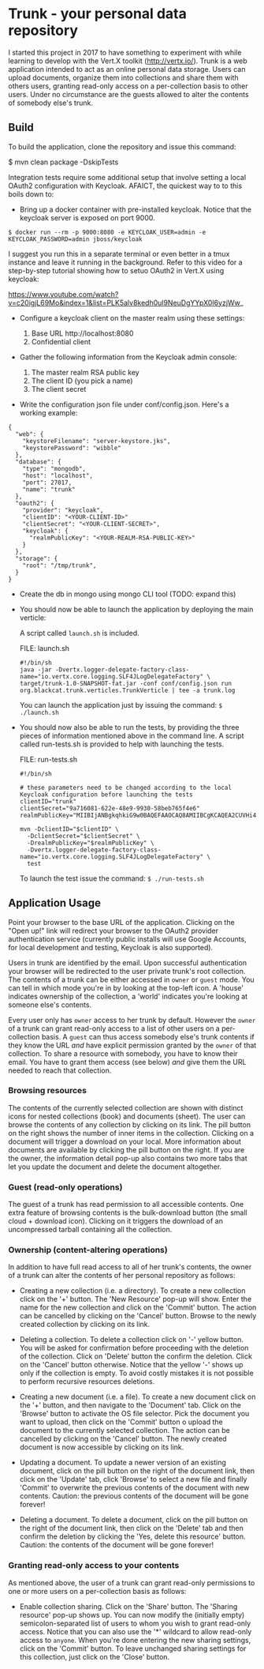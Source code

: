 # Trunk - your personal data repository

I started this project in 2017 to have something to experiment with
while learning to develop with the Vert.X toolkit
(http://vertx.io/). Trunk is a web application intended to act as an
online personal data storage.  Users can upload documents, organize
them into collections and share them with others users, granting
read-only access on a per-collection basis to other users. Under no
circumstance are the guests allowed to alter the contents of somebody
else's trunk.

## Build

To build the application, clone the repository and issue this command:

$ mvn clean package -DskipTests

Integration tests require some additional setup that involve setting a
local OAuth2 configuration with Keycloak. AFAICT, the quickest way to
to this boils down to:

* Bring up a docker container with pre-installed keycloak. Notice that
the keycloak server is exposed on port 9000.

```$ docker run --rm -p 9000:8080 -e KEYCLOAK_USER=admin -e KEYCLOAK_PASSWORD=admin jboss/keycloak```

I suggest you run this in a separate terminal or even better in a tmux
instance and leave it running in the background. Refer to this video
for a step-by-step tutorial showing how to setuo OAuth2 in Vert.X
using keycloak:

https://www.youtube.com/watch?v=c20igjL69Mo&index=1&list=PLK5alv8kedh0ul9NeuDgYYpX0I6yzjWw_

* Configure a keycloak client on the master realm using these settings:

  1. Base URL http://localhost:8080
  1. Confidential client

* Gather the following information from the Keycloak admin console:

  1. The master realm RSA public key
  1. The client ID (you pick a name)
  1. The client secret

* Write the configuration json file under conf/config.json. Here's a
  working example:

```
{
  "web": {
    "keystoreFilename": "server-keystore.jks",
    "keystorePassword": "wibble"
  },
  "database": {
    "type": "mongodb",
    "host": "localhost",
    "port": 27017,
    "name": "trunk"
  },
  "oauth2": {
    "provider": "keycloak",
    "clientID": "<YOUR-CLIENT-ID>"
    "clientSecret": "<YOUR-CLIENT-SECRET>",
    "keycloak": {
      "realmPublicKey": "<YOUR-REALM-RSA-PUBLIC-KEY>"
    }
  },
  "storage": {
    "root": "/tmp/trunk",
  }
}
```

* Create the db in mongo using mongo CLI tool (TODO: expand this)

* You should now be able to launch the application by deploying the
  main verticle:

  A script called `launch.sh` is included.

  FILE: launch.sh
  ```
  #!/bin/sh
  java -jar -Dvertx.logger-delegate-factory-class-name="io.vertx.core.logging.SLF4JLogDelegateFactory" \
  target/trunk-1.0-SNAPSHOT-fat.jar -conf conf/config.json run org.blackcat.trunk.verticles.TrunkVerticle | tee -a trunk.log
  ```

  You can launch the application just by issuing the command:
  ```$ ./launch.sh```

* You should now also be able to run the tests, by providing the three pieces of information
  mentioned above in the command line. A script called run-tests.sh is provided to help
  with launching the tests.

  FILE: run-tests.sh

    ```
  #!/bin/sh

  # these parameters need to be changed according to the local Keycloak configuration before launching the tests
  clientID="trunk"
  clientSecret="9a716081-622e-48e9-9930-58beb765f4e6"
  realmPublicKey="MIIBIjANBgkqhkiG9w0BAQEFAAOCAQ8AMIIBCgKCAQEA2CUVHi4NyR9vNbTR6pDsHe9gc6Sp3cnMhrkZIzAg69h6QjVdtXe8aWoetidXbF9pUkrcsztKfVHOB1Rzdzm7IEMGw7u5PVcOyAc8MFgD379Hmx1tfmmlXS3q9IxpRFioFnRJtfr1noOlxHK4aMZBa0NqwZ6aYfwnaNX5F8uHM50kk1FPD3bAw2fefmp/UkrkucHjGYdQ3d65JHvs9DnUkp0VTGe2tVsNkVA5ZXKZrqqrfSfmbh//jYSWohkMjhGfjMT1bLIN4Kgi4D7P3g1dUvTiJi8pak1WL73VI1xvpsQebDgHvLBqqZXKuzp9Txf5/rmdfS0E51a6LevaEM9aZQIDAQAB"

  mvn -DclientID="$clientID" \
      -DclientSecret="$clientSecret" \
      -DrealmPublicKey="$realmPublicKey" \
      -Dvertx.logger-delegate-factory-class-name="io.vertx.core.logging.SLF4JLogDelegateFactory" \
      test
  ```

  To launch the test issue the command: ```$ ./run-tests.sh```

## Application Usage

Point your browser to the base URL of the application. Clicking on the
"Open up!" link will redirect your browser to the OAuth2 provider
authentication service (currently public installs will use Google
Accounts, for local development and testing, Keycloak is also
supported).

Users in trunk are identified by the email. Upon successful
authentication your browser will be redirected to the user private
trunk's root collection. The contents of a trunk can be either
accessed in `owner` or `guest` mode. You can tell in which mode you're
in by looking at the top-left icon.  A 'house' indicates ownership of
the collection, a 'world' indicates you're looking at someone else's
contents.

Every user only has `owner` access to her trunk by default. However
the `owner` of a trunk can grant read-only access to a list of other
users on a per-collection basis. A `guest` can thus access somebody
else's trunk contents if they know the URL *and* have explicit
permission granted by the `owner` of that collection. To share a
resource with somebody, you have to know their email. You have to
grant them access (see below) *and* give them the URL needed to reach
that collection.

### Browsing resources

The contents of the currently selected collection are shown with
distinct icons for nested collections (book) and documents (sheet).
The user can browse the contents of any collection by clicking on its
link. The pill button on the right shows the number of inner items in
the collection. Clicking on a document will trigger a download on your
local. More information about documents are available by clicking the
pill button on the right. If you are the owner, the information detail
pop-up also contains two more tabs that let you update the document
and delete the document altogether.

### Guest (read-only operations)

The guest of a trunk has read permission to all accessible
contents. One extra feature of browsing contents is the bulk-download
button (the small cloud + download icon). Clicking on it triggers the
download of an uncompressed tarball containing all the collection.

### Ownership (content-altering operations)

In addition to have full read access to all of her trunk's contents,
the owner of a trunk can alter the contents of her personal repository
as follows:

* Creating a new collection (i.e. a directory). To create a new
collection click on the '+' button. The 'New Resource' pop-up will
show.  Enter the name for the new collection and click on the 'Commit'
button. The action can be cancelled by clicking on the 'Cancel'
button.  Browse to the newly created collection by clicking on its
link.

* Deleting a collection. To delete a collection click on '-' yellow
button. You will be asked for confirmation before proceeding with the
deletion of the collection. Click on 'Delete' button the confirm the
deletion. Click on the 'Cancel' button otherwise. Notice that the
yellow '-' shows up only if the collection is empty. To avoid costly
mistakes it is not possible to perform recursive resources deletions.

* Creating a new document (i.e. a file). To create a new document
click on the '+' button, and then navigate to the 'Document' tab.
Click on the 'Browse' button to activate the OS file selector. Pick
the document you want to upload, then click on the 'Commit' button o
upload the document to the currently selected collection. The action
can be cancelled by clicking on the 'Cancel' button. The newly created
document is now accessible by clicking on its link.

* Updating a document. To update a newer version of an existing
document, click on the pill button on the right of the document link,
then click on the 'Update' tab, click 'Browse' to select a new file
and finally 'Commit' to overwrite the previous contents of the
document with new contents. Caution: the previous contents of the
document will be gone forever!

* Deleting a document. To delete a document, click on the pill button
on the right of the document link, then click on the 'Delete' tab and
then confirm the deletion by clicking the 'Yes, delete this resource'
button. Caution: the contents of the document will be gone forever!

### Granting read-only access to your contents

As mentioned above, the user of a trunk can grant read-only
permissions to one or more users on a per-collection basis as follows:

* Enable collection sharing. Click on the 'Share' button. The 'Sharing
resource' pop-up shows up. You can now modify the (initially empty)
semicolon-separated list of users to whom you wish to grant read-only
access. Notice that you can also use the '*' wildcard to allow
read-only access to `anyone`. When you're done entering the new
sharing settings, click on the 'Commit' button. To leave unchanged
sharing settings for this collection, just click on the 'Close'
button.
